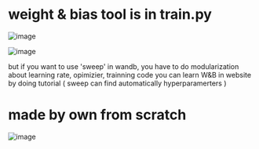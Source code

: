# weight & bias tool is in train.py

![image](https://user-images.githubusercontent.com/70372577/148492437-92bb879a-e812-4b79-9c94-97595b287470.png)

![image](https://user-images.githubusercontent.com/70372577/148492501-20e67020-c6d7-4123-90d9-79c2a8a7fa3f.png)

but if you want to use 'sweep' in wandb, you have to do modularization about learning rate, opimizier, trainning code
you can learn W&B in website by doing tutorial
( sweep can find automatically hyperparamerters )


# made by own from scratch
![image](https://user-images.githubusercontent.com/70372577/148645686-5a4dbeb1-b636-4730-9d1f-45c246b7729e.png)
